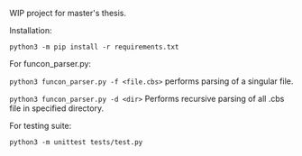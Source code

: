 WIP project for master's thesis.

Installation:

`python3 -m pip install -r requirements.txt`

For funcon_parser.py:

`python3 funcon_parser.py -f <file.cbs>` performs parsing of a singular file.

`python3 funcon_parser.py -d <dir>` Performs recursive parsing of all .cbs file in specified directory.

For testing suite:

`python3 -m unittest tests/test.py`